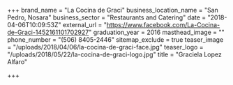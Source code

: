 +++
brand_name = "La Cocina de Graci"
business_location_name = "San Pedro, Nosara"
business_sector = "Restaurants and Catering"
date = "2018-04-06T10:09:53Z"
external_url = "https://www.facebook.com/La-Cocina-de-Graci-1452161101702927"
graduation_year = 2016
masthead_image = ""
phone_number = "(506) 8405-2446"
sitemap_exclude = true
teaser_image = "/uploads/2018/04/06/la-cocina-de-graci-face.jpg"
teaser_logo = "/uploads/2018/05/22/la-cocina-de-graci-logo.jpg"
title = "Graciela Lopez Alfaro"

+++

